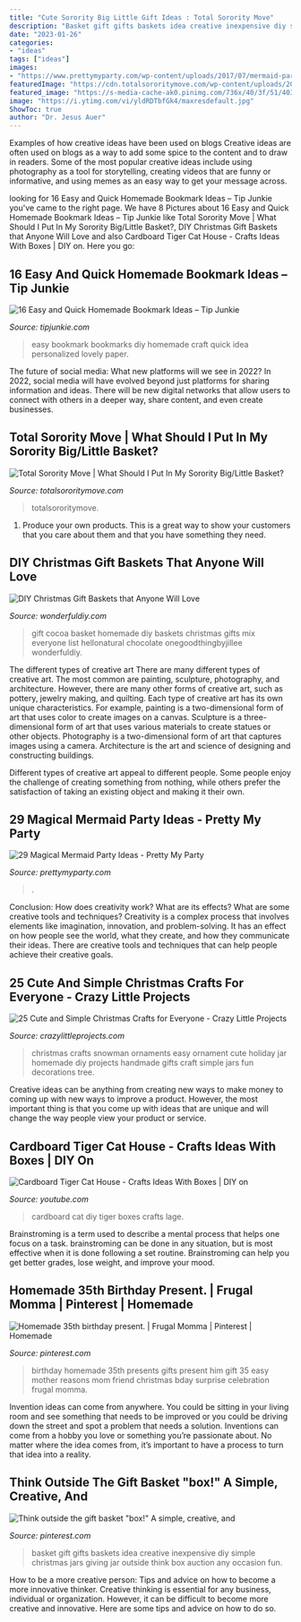 ```yaml
---
title: "Cute Sorority Big Little Gift Ideas : Total Sorority Move"
description: "Basket gift gifts baskets idea creative inexpensive diy simple christmas jars giving jar outside think box auction any occasion fun"
date: "2023-01-26"
categories:
- "ideas"
tags: ["ideas"]
images:
- "https://www.prettymyparty.com/wp-content/uploads/2017/07/mermaid-party-ideas-cupcake.jpg"
featuredImage: "https://cdn.totalsororitymove.com/wp-content/uploads/2016/08/d29690f1f670cf78c23bfb22bdb68fe0.jpg"
featured_image: "https://s-media-cache-ak0.pinimg.com/736x/40/3f/51/403f51a086c65fa91d79d37c4d4fcc91.jpg"
image: "https://i.ytimg.com/vi/yldRDTbfGk4/maxresdefault.jpg"
ShowToc: true
author: "Dr. Jesus Auer"
---
```



Examples of how creative ideas have been used on blogs
Creative ideas are often used on blogs as a way to add some spice to the content and to draw in readers. Some of the most popular creative ideas include using photography as a tool for storytelling, creating videos that are funny or informative, and using memes as an easy way to get your message across.

	

		
looking for 16 Easy and Quick Homemade Bookmark Ideas – Tip Junkie you've came to the right page. We have 8 Pictures about 16 Easy and Quick Homemade Bookmark Ideas – Tip Junkie like Total Sorority Move | What Should I Put In My Sorority Big/Little Basket?, DIY Christmas Gift Baskets that Anyone Will Love and also Cardboard Tiger Cat House - Crafts Ideas With Boxes | DIY on. Here you go:
		
    
## 16 Easy And Quick Homemade Bookmark Ideas – Tip Junkie

<img loading=lazy src="https://cdn.tipjunkie.com/wp-content/uploads/cache/96/4b/964b97b60759169d5cd27197a8594d58.jpg" onerror="this.onerror=null;this.src='https://tse4.mm.bing.net/th?id=OIP.-e724bRb9wW0ibvJelfCjwHaLL&amp;pid=15.1';" alt="16 Easy and Quick Homemade Bookmark Ideas – Tip Junkie">

_Source: tipjunkie.com_

>easy bookmark bookmarks diy homemade craft quick idea personalized lovely paper. 

	

The future of social media: What new platforms will we see in 2022?
In 2022, social media will have evolved beyond just platforms for sharing information and ideas. There will be new digital networks that allow users to connect with others in a deeper way, share content, and even create businesses.

    
## Total Sorority Move | What Should I Put In My Sorority Big/Little Basket?

<img loading=lazy src="https://cdn.totalsororitymove.com/wp-content/uploads/2016/08/d29690f1f670cf78c23bfb22bdb68fe0.jpg" onerror="this.onerror=null;this.src='https://tse3.mm.bing.net/th?id=OIP.edag0d9DutGIpSWsrSaDDgHaJ4&amp;pid=15.1';" alt="Total Sorority Move | What Should I Put In My Sorority Big/Little Basket?">

_Source: totalsororitymove.com_

>totalsororitymove. 

	

1. Produce your own products. This is a great way to show your customers that you care about them and that you have something they need.

    
## DIY Christmas Gift Baskets That Anyone Will Love

<img loading=lazy src="https://cdn.wonderfuldiy.com/wp-content/uploads/2016/11/Hot-cocoa-gift-basket.jpg" onerror="this.onerror=null;this.src='https://tse4.mm.bing.net/th?id=OIP.fY-LD9Pt_GBU6kqehrYVGAHaKX&amp;pid=15.1';" alt="DIY Christmas Gift Baskets that Anyone Will Love">

_Source: wonderfuldiy.com_

>gift cocoa basket homemade diy baskets christmas gifts mix everyone list hellonatural chocolate onegoodthingbyjillee wonderfuldiy. 

	

The different types of creative art
There are many different types of creative art. The most common are painting, sculpture, photography, and architecture. However, there are many other forms of creative art, such as pottery, jewelry making, and quilting.
Each type of creative art has its own unique characteristics. For example, painting is a two-dimensional form of art that uses color to create images on a canvas. Sculpture is a three-dimensional form of art that uses various materials to create statues or other objects. Photography is a two-dimensional form of art that captures images using a camera. Architecture is the art and science of designing and constructing buildings.

Different types of creative art appeal to different people. Some people enjoy the challenge of creating something from nothing, while others prefer the satisfaction of taking an existing object and making it their own.

    
## 29 Magical Mermaid Party Ideas - Pretty My Party

<img loading=lazy src="https://www.prettymyparty.com/wp-content/uploads/2017/07/mermaid-party-ideas-cupcake.jpg" onerror="this.onerror=null;this.src='https://tse2.mm.bing.net/th?id=OIP.CWmFeZGVUqSqYV-bJBXUogAAAA&amp;pid=15.1';" alt="29 Magical Mermaid Party Ideas - Pretty My Party">

_Source: prettymyparty.com_

>. 

	

Conclusion: How does creativity work? What are its effects? What are some creative tools and techniques?
Creativity is a complex process that involves elements like imagination, innovation, and problem-solving. It has an effect on how people see the world, what they create, and how they communicate their ideas. There are creative tools and techniques that can help people achieve their creative goals.

    
## 25 Cute And Simple Christmas Crafts For Everyone - Crazy Little Projects

<img loading=lazy src="https://crazylittleprojects.com/wp-content/uploads/2017/11/Kidssnowmanornament-559x1024.png" onerror="this.onerror=null;this.src='https://tse4.mm.bing.net/th?id=OIP.GUVq9cYd0RuAyXKqmtIv3wHaNk&amp;pid=15.1';" alt="25 Cute and Simple Christmas Crafts for Everyone - Crazy Little Projects">

_Source: crazylittleprojects.com_

>christmas crafts snowman ornaments easy ornament cute holiday jar homemade diy projects handmade gifts craft simple jars fun decorations tree. 

	

Creative ideas can be anything from creating new ways to make money to coming up with new ways to improve a product. However, the most important thing is that you come up with ideas that are unique and will change the way people view your product or service.

    
## Cardboard Tiger Cat House - Crafts Ideas With Boxes | DIY On

<img loading=lazy src="https://i.ytimg.com/vi/yldRDTbfGk4/maxresdefault.jpg" onerror="this.onerror=null;this.src='https://tse1.mm.bing.net/th?id=OIP.ejJvPMs0ZOytbFWQOCtIwgHaEK&amp;pid=15.1';" alt="Cardboard Tiger Cat House - Crafts Ideas With Boxes | DIY on">

_Source: youtube.com_

>cardboard cat diy tiger boxes crafts lage. 

	

Brainstroming is a term used to describe a mental process that helps one focus on a task. brainstroming can be done in any situation, but is most effective when it is done following a set routine. Brainstroming can help you get better grades, lose weight, and improve your mood.

    
## Homemade 35th Birthday Present. | Frugal Momma | Pinterest | Homemade

<img loading=lazy src="https://s-media-cache-ak0.pinimg.com/736x/40/3f/51/403f51a086c65fa91d79d37c4d4fcc91.jpg" onerror="this.onerror=null;this.src='https://tse3.mm.bing.net/th?id=OIP.bImUGXtLWTDqAashK2FOuAHaJ3&amp;pid=15.1';" alt="Homemade 35th birthday present. | Frugal Momma | Pinterest | Homemade">

_Source: pinterest.com_

>birthday homemade 35th presents gifts present him gift 35 easy mother reasons mom friend christmas bday surprise celebration frugal momma. 

	

Invention ideas can come from anywhere. You could be sitting in your living room and see something that needs to be improved or you could be driving down the street and spot a problem that needs a solution. Inventions can come from a hobby you love or something you’re passionate about. No matter where the idea comes from, it’s important to have a process to turn that idea into a reality.

    
## Think Outside The Gift Basket &quot;box!&quot; A Simple, Creative, And

<img loading=lazy src="https://s-media-cache-ak0.pinimg.com/736x/d1/64/7b/d1647b39645b121e33fd415b64c58781.jpg" onerror="this.onerror=null;this.src='https://tse1.mm.bing.net/th?id=OIP.8b2D-x5kgqKzEy3dh-NtUgHaRZ&amp;pid=15.1';" alt="Think outside the gift basket &quot;box!&quot; A simple, creative, and">

_Source: pinterest.com_

>basket gift gifts baskets idea creative inexpensive diy simple christmas jars giving jar outside think box auction any occasion fun. 

	

How to be a more creative person: Tips and advice on how to become a more innovative thinker.
Creative thinking is essential for any business, individual or organization. However, it can be difficult to become more creative and innovative. Here are some tips and advice on how to do so.

